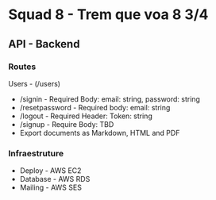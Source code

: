 # Squad 8 - Trem que voa 8 3/4

## API - Backend

### Routes

Users - (/users)

- /signin - Required Body: email: string, password: string
- /resetpassword - Required body: email: string
- /logout - Required Header: Token: string
- /signup - Require Body: TBD
- Export documents as Markdown, HTML and PDF

### Infraestruture

- Deploy - AWS EC2
- Database - AWS RDS
- Mailing - AWS SES
